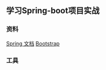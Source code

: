 ## 学习Spring-boot项目实战

### 资料
[Spring 文档](https//spring.io/guides)
[Bootstrap](https://v3.bootcss.com/getting-started/)

### 工具
